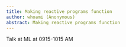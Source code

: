 ```yaml
---
title: Making reactive programs function
author: whoami (Anonymous)
abstract: Making reactive programs function
---
```


Talk at ML at 0915-1015 AM
